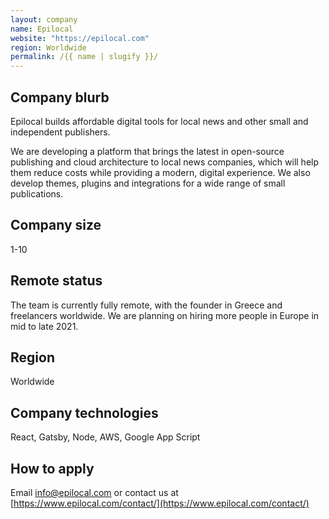```yaml
---
layout: company
name: Epilocal
website: "https://epilocal.com"
region: Worldwide
permalink: /{{ name | slugify }}/
---
```


## Company blurb

Epilocal builds affordable digital tools for local news and other small and independent publishers.

We are developing a platform that brings the latest in open-source publishing and cloud architecture to local news companies, which will help them reduce costs while providing a modern, digital experience.  We also develop themes, plugins and integrations for a wide range of small publications.

## Company size

1-10

## Remote status

The team is currently fully remote, with the founder in Greece and freelancers worldwide.
We are planning on hiring more people in Europe in mid to late 2021.

## Region

Worldwide

## Company technologies

React, Gatsby, Node, AWS, Google App Script

## How to apply

Email info@epilocal.com or contact us at [https://www.epilocal.com/contact/](https://www.epilocal.com/contact/)